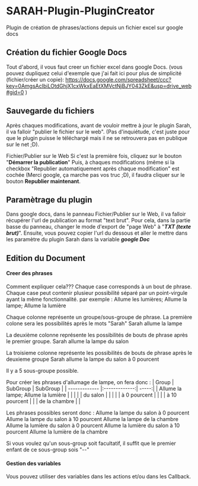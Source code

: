 SARAH-Plugin-PluginCreator
==========================

Plugin de création de phrases/actions depuis un fichier excel sur google docs


## Création du fichier Google Docs

Tout d'abord, il vous faut creer un fichier excel dans google Docs.
(vous pouvez dupliquez celui d'exemple que j'ai fait ici pour plus de simplicité (fichier/créer un copie): 
https://docs.google.com/spreadsheet/ccc?key=0AmgsAcIbiLOtdGhjX1cxWkxEaEtXMVctNjBJY043ZkE&usp=drive_web#gid=0
)

## Sauvegarde du fichiers

Après chaques modifications, avant de vouloir mettre à jour le plugin Sarah, il va falloir "publier le fichier sur le web". (Pas d'inquiétude, c'est juste pour que le plugin puisse le téléchargé mais il ne se retrouvera pas en publique sur le net ;D).

 Fichier/Publier sur le Web
Si c'est la première fois, cliquez sur le bouton "**Démarrer la publication**"
Puis, à chaques modifications (même si la checkbox "Republier automatiquement après chaque modification" est cochée (Merci google, ça marche pas vos truc ;D), il faudra cliquer sur le bouton **Republier maintenant**.

## Paramètrage du plugin
Dans google docs, dans le panneau Fichier/Publier sur le Web, il va falloir récupérer l'url de publication au format "text brut". Pour cela, dans la partie basse du panneau, changer le mode d'export de "page Web" à "***TXT (texte brut)***".
Ensuite, vous pouvez copier l'url du dessous et aller le mettre dans les paramètre du plugin Sarah dans la variable ***google Doc***

## Edition du Document

#### Creer des phrases
Comment expliquer cela???
Chaque case corresponds à un bout de phrase.
Chaque case peut contenir plusieur possibilité séparé par un point-virgule ayant la même fonctionnalité.
par exemple : 
 Allume les lumières; Allume la lampe; Allume la lumière

Chaque colonne représente un groupe/sous-groupe de phrase.
La première colone sera les possibilités après le mots "Sarah"
 Sarah allume la lampe

La deuxième colonne représente les possibilités de bouts de phrase après le premier groupe.
 Sarah allume la lampe du salon

La troisieme colonne représente les possibilités de bouts de phrase après le deuxieme groupe
 Sarah allume la lampe du salon à 0 pourcent

Il y a 5 sous-groupe possible.

Pour créer les phrases d'allumage de lampe, on fera donc : 
| Group         | SubGroup      | SubGroup  |
| ------------- |:-------------:| -----:|
| Allume la lampe; Allume la lumière      |  |  |
| | du salon |  |
| |  | à 0 pourcent  |
| |  | à 10 pourcent  |
| | de la chambre |  |

Les phrases possibles seront donc : 
 Allume la lampe du salon à 0 pourcent
 Allume la lampe du salon à 10 pourcent
 Allume la lampe de la chambre
 Allume la lumière du salon à 0 pourcent
 Allume la lumière du salon à 10 pourcent
 Allume la lumière de la chambre
 
Si vous voulez qu'un sous-group soit facultatif, il suffit que le premier enfant de ce sous-group sois "--"
 
 

#### Gestion des variables
Vous pouvez utiliser des variables dans les actions et/ou dans les Callback.
